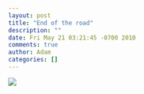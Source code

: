 ```yaml
---
layout: post
title: "End of the road"
description: ""
date: Fri May 21 03:21:45 -0700 2010
comments: true
author: Adam
categories: []
---
```


<img src="/images/end-of-the-road-18/photo.jpg">
